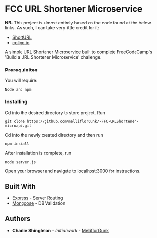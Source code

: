 # FCC URL Shortener Microservice

**NB:** This project is almost entirely based on the code found at the below links. As such, I can take very little credit for it:
- [ShortURL](https://github.com/delight-im/ShortURL/blob/master/JavaScript/ShortURL.js)
- [coligo.io](https://coligo.io/create-url-shortener-with-node-express-mongo/)   

A simple URL Shortener Microservice built to complete FreeCodeCamp's 'Build a URL Shortener Microservice' challenge.

### Prerequisites

You will require:

```
Node and npm
```

### Installing

Cd into the desired directory to store project. Run

```
git clone https://github.com/melliflorGunk/-FFC-URLShortener-microapi.git
```

Cd into the newly created directory and then run

```
npm install
```

After installation is complete, run 

```
node server.js
```

Open your browser and navigate to localhost:3000 for instructions.


## Built With

* [Express](https://expressjs.com/) - Server Routing
* [Mongoose](http://mongoosejs.com/) - DB Validation

## Authors

* **Charlie Shingleton** - *Initial work* - [MelliflorGunk](https://github.com/melliflorGunk)

